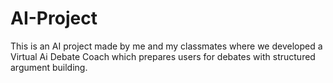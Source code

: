 # AI-Project
This is an AI project made by me and my classmates where we developed a Virtual Ai Debate Coach which prepares users for debates with structured argument building.
